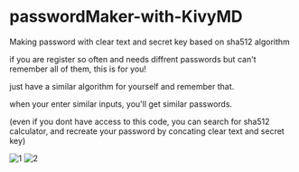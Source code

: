 # passwordMaker-with-KivyMD

Making password with clear text and secret key based on sha512 algorithm

if you are register so often and needs diffrent passwords but can't remember all of them, this is for you!

just have a similar algorithm for yourself and remember that.

when your enter similar inputs, you'll get similar passwords.

(even if you dont have access to this code, you can search for sha512 calculator, and recreate your password by concating clear text and secret key) 

![1](https://github.com/SHSaj/passwordMaker-with-KivyMD/assets/62213945/214f194d-91db-49fa-a027-eaab771ed3a9)
![2](https://github.com/SHSaj/passwordMaker-with-KivyMD/assets/62213945/08c87494-b271-480d-8a54-d1abfea64be2)
